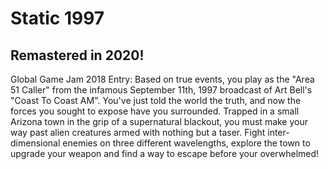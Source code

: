 # Static 1997
## Remastered in 2020!
Global Game Jam 2018 Entry: Based on true events, you play as the "Area 51 Caller" from the infamous September 11th, 1997 broadcast of Art Bell's "Coast To Coast AM". You've just told the world the truth, and now the forces you sought to expose have you surrounded. Trapped in a small Arizona town in the grip of a supernatural blackout, you must make your way past alien creatures armed with nothing but a taser. Fight inter-dimensional enemies on three different wavelengths, explore the town to upgrade your weapon and find a way to escape before your overwhelmed!
